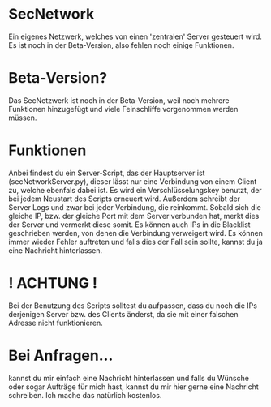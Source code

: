 # SecNetwork
Ein eigenes Netzwerk, welches von einen 'zentralen' Server gesteuert wird. Es ist noch in der Beta-Version, also fehlen noch einige Funktionen.

# Beta-Version?

Das SecNetzwerk ist noch in der Beta-Version, weil noch mehrere Funktionen hinzugefügt und viele Feinschliffe vorgenommen werden müssen. 

# Funktionen

Anbei findest du ein Server-Script, das der Hauptserver ist (secNetworkServer.py), dieser lässt nur eine Verbindung von einem Client zu, welche ebenfals 
dabei ist. Es wird ein Verschlüsselungskey benutzt, der bei jedem Neustart des Scripts erneuert wird. Außerdem schreibt der Server Logs und zwar bei jeder
Verbindung, die reinkommt. Sobald sich die gleiche IP, bzw. der gleiche Port mit dem Server verbunden hat, merkt dies der Server und vermerkt diese somit. 
Es können auch IPs in die Blacklist geschrieben werden, von denen die Verbindung verweigert wird. Es können immer wieder Fehler auftreten und falls dies der Fall 
sein sollte, kannst du ja eine Nachricht hinterlassen. 

# ! ACHTUNG !

Bei der Benutzung des Scripts solltest du aufpassen, dass du noch die IPs derjenigen Server bzw. des Clients änderst, da sie mit einer falschen Adresse nicht 
funktionieren.

# Bei Anfragen...

kannst du mir einfach eine Nachricht hinterlassen und falls du Wünsche oder sogar Aufträge für mich hast, kannst du mir hier gerne eine Nachricht schreiben. 
Ich mache das natürlich kostenlos.
